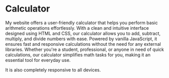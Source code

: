# Calculator

My website offers a user-friendly calculator that helps you perform basic arithmetic operations effortlessly. With a clean and intuitive interface designed using HTML and CSS, our calculator allows you to add, subtract, multiply, and divide numbers with ease. Powered by vanilla JavaScript, it ensures fast and responsive calculations without the need for any external libraries. Whether you're a student, professional, or anyone in need of quick calculations, our calculator simplifies math tasks for you, making it an essential tool for everyday use.

It is also completely responsive to all devices.
